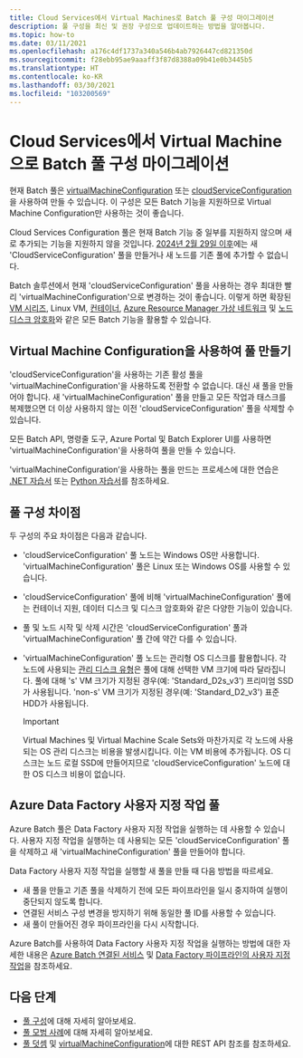 ```yaml
---
title: Cloud Services에서 Virtual Machines로 Batch 풀 구성 마이그레이션
description: 풀 구성을 최신 및 권장 구성으로 업데이트하는 방법을 알아봅니다.
ms.topic: how-to
ms.date: 03/11/2021
ms.openlocfilehash: a176c4df1737a340a546b4ab7926447cd821350d
ms.sourcegitcommit: f28ebb95ae9aaaff3f87d8388a09b41e0b3445b5
ms.translationtype: HT
ms.contentlocale: ko-KR
ms.lasthandoff: 03/30/2021
ms.locfileid: "103200569"
---
```

# <a name="migrate-batch-pool-configuration-from-cloud-services-to-virtual-machine"></a>Cloud Services에서 Virtual Machine으로 Batch 풀 구성 마이그레이션

현재 Batch 풀은 [virtualMachineConfiguration](/rest/api/batchservice/pool/add#virtualmachineconfiguration) 또는 [cloudServiceConfiguration](/rest/api/batchservice/pool/add#cloudserviceconfiguration)을 사용하여 만들 수 있습니다. 이 구성은 모든 Batch 기능을 지원하므로 Virtual Machine Configuration만 사용하는 것이 좋습니다.

Cloud Services Configuration 풀은 현재 Batch 기능 중 일부를 지원하지 않으며 새로 추가되는 기능을 지원하지 않을 것입니다. [2024년 2월 29일 이후](https://azure.microsoft.com/updates/azure-batch-cloudserviceconfiguration-pools-will-be-retired-on-29-february-2024/)에는 새 'CloudServiceConfiguration' 풀을 만들거나 새 노드를 기존 풀에 추가할 수 없습니다.

Batch 솔루션에서 현재 'cloudServiceConfiguration' 풀을 사용하는 경우 최대한 빨리 'virtualMachineConfiguration'으로 변경하는 것이 좋습니다. 이렇게 하면 확장된 [VM 시리즈](batch-pool-vm-sizes.md), Linux VM, [컨테이너](batch-docker-container-workloads.md), [Azure Resource Manager 가상 네트워크](batch-virtual-network.md) 및 [노드 디스크 암호화](disk-encryption.md)와 같은 모든 Batch 기능을 활용할 수 있습니다.

## <a name="create-a-pool-using-virtual-machine-configuration"></a>Virtual Machine Configuration을 사용하여 풀 만들기

'cloudServiceConfiguration'을 사용하는 기존 활성 풀을 'virtualMachineConfiguration'을 사용하도록 전환할 수 없습니다. 대신 새 풀을 만들어야 합니다. 새 'virtualMachineConfiguration' 풀을 만들고 모든 작업과 태스크를 복제했으면 더 이상 사용하지 않는 이전 'cloudServiceConfiguration' 풀을 삭제할 수 있습니다.

모든 Batch API, 명령줄 도구, Azure Portal 및 Batch Explorer UI를 사용하면 'virtualMachineConfiguration'을 사용하여 풀을 만들 수 있습니다.

'virtualMachineConfiguration’을 사용하는 풀을 만드는 프로세스에 대한 연습은 [.NET 자습서](tutorial-parallel-dotnet.md) 또는 [Python 자습서](tutorial-parallel-python.md)를 참조하세요.

## <a name="pool-configuration-differences"></a>풀 구성 차이점

두 구성의 주요 차이점은 다음과 같습니다.

- 'cloudServiceConfiguration' 풀 노드는 Windows OS만 사용합니다. 'virtualMachineConfiguration' 풀은 Linux 또는 Windows OS를 사용할 수 있습니다.
- 'cloudServiceConfiguration' 풀에 비해 'virtualMachineConfiguration' 풀에는 컨테이너 지원, 데이터 디스크 및 디스크 암호화와 같은 다양한 기능이 있습니다.
- 풀 및 노드 시작 및 삭제 시간은 'cloudServiceConfiguration' 풀과 'virtualMachineConfiguration' 풀 간에 약간 다를 수 있습니다.
- 'virtualMachineConfiguration' 풀 노드는 관리형 OS 디스크를 활용합니다. 각 노드에 사용되는 [관리 디스크 유형](../virtual-machines/disks-types.md)은 풀에 대해 선택한 VM 크기에 따라 달라집니다. 풀에 대해 's' VM 크기가 지정된 경우(예: 'Standard_D2s_v3') 프리미엄 SSD가 사용됩니다. 'non-s' VM 크기가 지정된 경우(예: 'Standard_D2_v3') 표준 HDD가 사용됩니다.

   > [!IMPORTANT]
   > Virtual Machines 및 Virtual Machine Scale Sets와 마찬가지로 각 노드에 사용되는 OS 관리 디스크는 비용을 발생시킵니다. 이는 VM 비용에 추가됩니다. OS 디스크는 노드 로컬 SSD에 만들어지므로 'cloudServiceConfiguration' 노드에 대한 OS 디스크 비용이 없습니다.

## <a name="azure-data-factory-custom-activity-pools"></a>Azure Data Factory 사용자 지정 작업 풀

Azure Batch 풀은 Data Factory 사용자 지정 작업을 실행하는 데 사용할 수 있습니다. 사용자 지정 작업을 실행하는 데 사용되는 모든 'cloudServiceConfiguration' 풀을 삭제하고 새 'virtualMachineConfiguration' 풀을 만들어야 합니다.

Data Factory 사용자 지정 작업을 실행할 새 풀을 만들 때 다음 방법을 따르세요.

- 새 풀을 만들고 기존 풀을 삭제하기 전에 모든 파이프라인을 일시 중지하여 실행이 중단되지 않도록 합니다.
- 연결된 서비스 구성 변경을 방지하기 위해 동일한 풀 ID를 사용할 수 있습니다.
- 새 풀이 만들어진 경우 파이프라인을 다시 시작합니다.

Azure Batch를 사용하여 Data Factory 사용자 지정 작업을 실행하는 방법에 대한 자세한 내용은 [Azure Batch 연결된 서비스](../data-factory/compute-linked-services.md#azure-batch-linked-service) 및 [Data Factory 파이프라인의 사용자 지정 작업](../data-factory/transform-data-using-dotnet-custom-activity.md)을 참조하세요.

## <a name="next-steps"></a>다음 단계

- [풀 구성](nodes-and-pools.md#configurations)에 대해 자세히 알아보세요.
- [풀 모범 사례](best-practices.md#pools)에 대해 자세히 알아보세요.
- [풀 덧셈](/rest/api/batchservice/pool/add) 및 [virtualMachineConfiguration](/rest/api/batchservice/pool/add#virtualmachineconfiguration)에 대한 REST API 참조를 참조하세요.